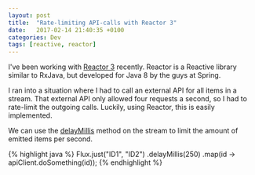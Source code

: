 ```yaml
---
layout: post
title:  "Rate-limiting API-calls with Reactor 3"
date:   2017-02-14 21:40:35 +0100
categories: Dev
tags: [reactive, reactor]
---
```


I've been working with [Reactor 3][reactor] recently. Reactor is a Reactive library similar to RxJava, but developed for Java 8 by the guys at Spring.
 
I ran into a situation where I had to call an external API for all items in a stream. That external API only allowed four requests a second, so I had to rate-limit the outgoing calls. Luckily, using Reactor, this is easily implemented.
 
We can use the [delayMillis][delay-millis-ref] method on the stream to limit the amount of emitted items per second.

{% highlight java %}
Flux.just("ID1", "ID2")
    .delayMillis(250)
    .map(id -> apiClient.doSomething(id));
{% endhighlight %}

[reactor]: https://projectreactor.io/
[delay-millis-ref]: https://projectreactor.io/docs/core/release/api/reactor/core/publisher/Flux.html#delayMillis-long-
